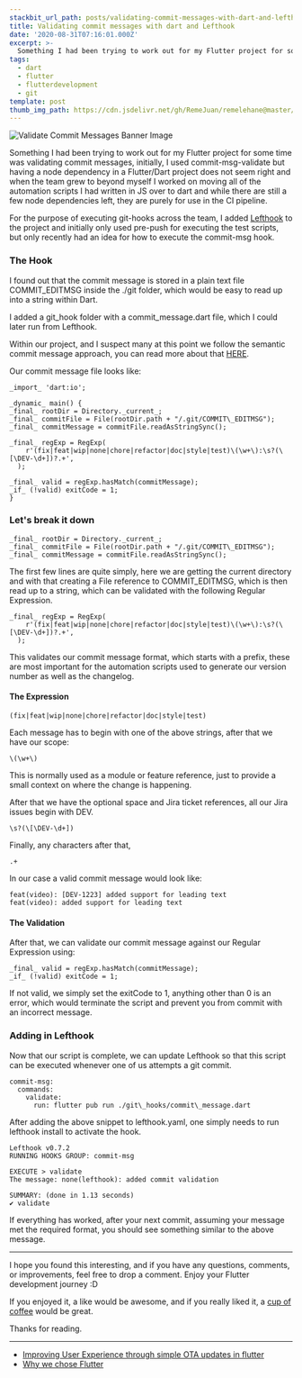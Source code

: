 ```yaml
---
stackbit_url_path: posts/validating-commit-messages-with-dart-and-lefthook
title: Validating commit messages with dart and Lefthook
date: '2020-08-31T07:16:01.000Z'
excerpt: >-
  Something I had been trying to work out for my Flutter project for some time
tags:
  - dart
  - flutter
  - flutterdevelopment
  - git
template: post
thumb_img_path: https://cdn.jsdelivr.net/gh/RemeJuan/remelehane@master/uPic/1*kproRaJTnQivymfDqsxTkg.jpeg
---
```



![Validate Commit Messages Banner Image](https://cdn.jsdelivr.net/gh/RemeJuan/remelehane@master/uPic/1*kproRaJTnQivymfDqsxTkg.jpeg)

Something I had been trying to work out for my Flutter project for some time was validating commit messages, initially, I used commit-msg-validate but having a node dependency in a Flutter/Dart project does not seem right and when the team grew to beyond myself I worked on moving all of the automation scripts I had written in JS over to dart and while there are still a few node dependencies left, they are purely for use in the CI pipeline.

For the purpose of executing git-hooks across the team, I added [Lefthook](https://github.com/Arkweid/lefthook) to the project and initially only used pre-push for executing the test scripts, but only recently had an idea for how to execute the commit-msg hook.

### The Hook

I found out that the commit message is stored in a plain text file COMMIT\_EDITMSG inside the ./git folder, which would be easy to read up into a string within Dart.

I added a git\_hook folder with a commit\_message.dart file, which I could later run from Lefthook.

Within our project, and I suspect many at this point we follow the semantic commit message approach, you can read more about that [HERE](https://nitayneeman.com/posts/understanding-semantic-commit-messages-using-git-and-angular/).

Our commit message file looks like:


```
_import_ 'dart:io';

_dynamic_ main() {
_final_ rootDir = Directory._current_;
_final_ commitFile = File(rootDir.path + "/.git/COMMIT\_EDITMSG");
_final_ commitMessage = commitFile.readAsStringSync();

_final_ regExp = RegExp(
    r'(fix|feat|wip|none|chore|refactor|doc|style|test)\(\w+\):\s?(\[\DEV-\d+])?.+',
  );

_final_ valid = regExp.hasMatch(commitMessage);
_if_ (!valid) exitCode = 1;
}
```


### Let's break it down


```
_final_ rootDir = Directory._current_;
_final_ commitFile = File(rootDir.path + "/.git/COMMIT\_EDITMSG");
_final_ commitMessage = commitFile.readAsStringSync();
```


The first few lines are quite simply, here we are getting the current directory and with that creating a File reference to COMMIT\_EDITMSG, which is then read up to a string, which can be validated with the following Regular Expression.


```
_final_ regExp = RegExp(
    r'(fix|feat|wip|none|chore|refactor|doc|style|test)\(\w+\):\s?(\[\DEV-\d+])?.+',
  );
```


This validates our commit message format, which starts with a prefix, these are most important for the automation scripts used to generate our version number as well as the changelog.

#### The Expression


```
(fix|feat|wip|none|chore|refactor|doc|style|test)
```


Each message has to begin with one of the above strings, after that we have our scope:


```
\(\w+\)
```


This is normally used as a module or feature reference, just to provide a small context on where the change is happening.

After that we have the optional space and Jira ticket references, all our Jira issues begin with DEV.


```
\s?(\[\DEV-\d+])
```


Finally, any characters after that,


```
.+
```


In our case a valid commit message would look like:


```
feat(video): [DEV-1223] added support for leading text
feat(video): added support for leading text
```


#### The Validation

After that, we can validate our commit message against our Regular Expression using:


```
_final_ valid = regExp.hasMatch(commitMessage);
_if_ (!valid) exitCode = 1;
```


If not valid, we simply set the exitCode to 1, anything other than 0 is an error, which would terminate the script and prevent you from commit with an incorrect message.

### Adding in Lefthook

Now that our script is complete, we can update Lefthook so that this script can be executed whenever one of us attempts a git commit.


```
commit-msg:
  commands:
    validate:
      run: flutter pub run ./git\_hooks/commit\_message.dart
```


After adding the above snippet to lefthook.yaml, one simply needs to run lefthook install to activate the hook.


```
Lefthook v0.7.2
RUNNING HOOKS GROUP: commit-msg

EXECUTE > validate
The message: none(lefthook): added commit validation

SUMMARY: (done in 1.13 seconds)
✔️ validate
```


If everything has worked, after your next commit, assuming your message met the required format, you should see something similar to the above message.

****

I hope you found this interesting, and if you have any questions, comments, or improvements, feel free to drop a comment. Enjoy your Flutter development journey :D

If you enjoyed it, a like would be awesome, and if you really liked it, a [cup of coffee](https://www.buymeacoffee.com/remelehane) would be great.

Thanks for reading.

****

- [Improving User Experience through simple OTA updates in flutter](https://remelehane.dev/posts/improving-user-experience-through-simple-ota-updates-in-flutter/)
- [Why we chose Flutter](https://remelehane.dev/posts/why-we-chose-flutter/)
